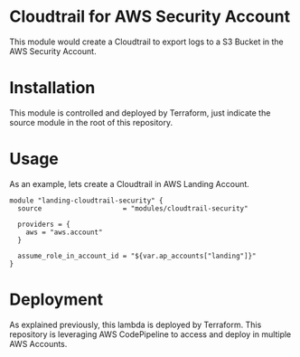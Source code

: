 # Cloudtrail for AWS Security Account

This module would create a Cloudtrail to export logs to a S3 Bucket in the AWS Security Account.

# Installation

This module is controlled and deployed by Terraform, just indicate the source module in the root of this repository.

# Usage

As an example, lets create a Cloudtrail in AWS Landing Account.

```hcl
module "landing-cloudtrail-security" {
  source                    = "modules/cloudtrail-security"

  providers = {
    aws = "aws.account"
  }
  
  assume_role_in_account_id = "${var.ap_accounts["landing"]}"
}
```

# Deployment

As explained previously, this lambda is deployed by Terraform. This repository is leveraging AWS CodePipeline to access and deploy in multiple AWS Accounts.
